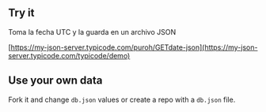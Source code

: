 ## Try it

Toma la fecha UTC y la guarda en un archivo JSON

[https://my-json-server.typicode.com/puroh/GETdate-json](https://my-json-server.typicode.com/typicode/demo)

## Use your own data

Fork it and change `db.json` values or create a repo with a `db.json` file.
